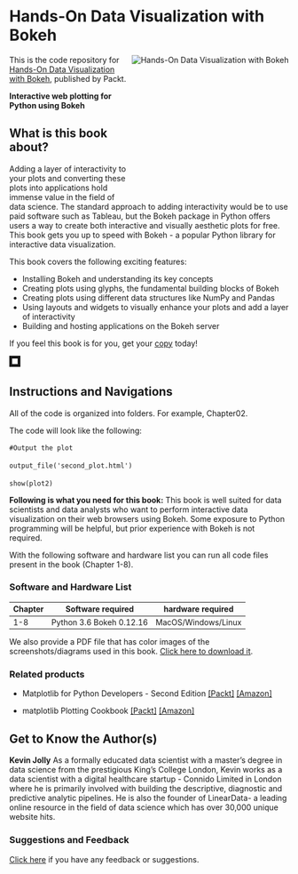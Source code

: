 # Hands-On Data Visualization with Bokeh
<a href="https://www.packtpub.com/big-data-and-business-intelligence/hands-data-visualization-bokeh?utm_source=github&utm_medium=repository&utm_campaign=9781789135404"><img src="https://dz13w8afd47il.cloudfront.net/sites/default/files/imagecache/ppv4_main_book_cover/9781789135404_copy.png" alt="Hands-On Data Visualization with Bokeh" height="256px" align="right"></a>

This is the code repository for [Hands-On Data Visualization with Bokeh](https://www.packtpub.com/big-data-and-business-intelligence/hands-data-visualization-bokeh?utm_source=github&utm_medium=repository&utm_campaign=9781789135404), published by Packt.

**Interactive web plotting for Python using Bokeh**

## What is this book about?
Adding a layer of interactivity to your plots and converting these plots into applications hold immense value in the field of data science. The standard approach to adding interactivity would be to use paid software such as Tableau, but the Bokeh package in Python offers users a way to create both interactive and visually aesthetic plots for free. This book gets you up to speed with Bokeh - a popular Python library for interactive data visualization.

This book covers the following exciting features: 
* Installing Bokeh and understanding its key concepts
* Creating plots using glyphs, the fundamental building blocks of Bokeh
* Creating plots using different data structures like NumPy and Pandas
* Using layouts and widgets to visually enhance your plots and add a layer of interactivity
* Building and hosting applications on the Bokeh server

If you feel this book is for you, get your [copy](https://www.amazon.com/dp/1789135400) today!

<a href="https://www.packtpub.com/?utm_source=github&utm_medium=banner&utm_campaign=GitHubBanner"><img src="https://raw.githubusercontent.com/PacktPublishing/GitHub/master/GitHub.png" 
alt="https://www.packtpub.com/" border="5" /></a>


## Instructions and Navigations
All of the code is organized into folders. For example, Chapter02.

The code will look like the following:
```
#Output the plot

output_file('second_plot.html')

show(plot2)
```

**Following is what you need for this book:**
This book is well suited for data scientists and data analysts who want to perform interactive data visualization on their web browsers using Bokeh. Some exposure to Python programming will be helpful, but prior experience with Bokeh is not required.

With the following software and hardware list you can run all code files present in the book (Chapter 1-8).

### Software and Hardware List

| Chapter  | Software required                   | hardware required                  |
| -------- | ------------------------------------| -----------------------------------|
| 1-8      | Python 3.6 Bokeh 0.12.16            | MacOS/Windows/Linux                |





We also provide a PDF file that has color images of the screenshots/diagrams used in this book. [Click here to download it](https://www.packtpub.com/sites/default/files/downloads/Hands-onDataVisualizationwithBokeh_ColorImages.pdf).

### Related products <Paste books from the Other books you may enjoy section>
* Matplotlib for Python Developers - Second Edition [[Packt]](https://www.packtpub.com/big-data-and-business-intelligence/matplotlib-python-developers-second-edition?utm_source=github&utm_medium=repository&utm_campaign=9781788625173) [[Amazon]](https://www.amazon.com/dp/178862517X)

* matplotlib Plotting Cookbook [[Packt]](https://www.packtpub.com/big-data-and-business-intelligence/matplotlib-plotting-cookbook?utm_source=github&utm_medium=repository&utm_campaign=9781849513265) [[Amazon]](https://www.amazon.com/dp/1849513260)

## Get to Know the Author(s)
**Kevin Jolly**
As a formally educated data scientist with a master’s degree in data science from the prestigious King’s College London, Kevin works as a data scientist with a digital healthcare startup - Connido Limited in London where he is primarily involved with building the descriptive, diagnostic and predictive analytic pipelines.
He is also the founder of LinearData- a leading online resource in the field of data science which has over 30,000 unique website hits.

### Suggestions and Feedback
[Click here](https://docs.google.com/forms/d/e/1FAIpQLSdy7dATC6QmEL81FIUuymZ0Wy9vH1jHkvpY57OiMeKGqib_Ow/viewform) if you have any feedback or suggestions.
